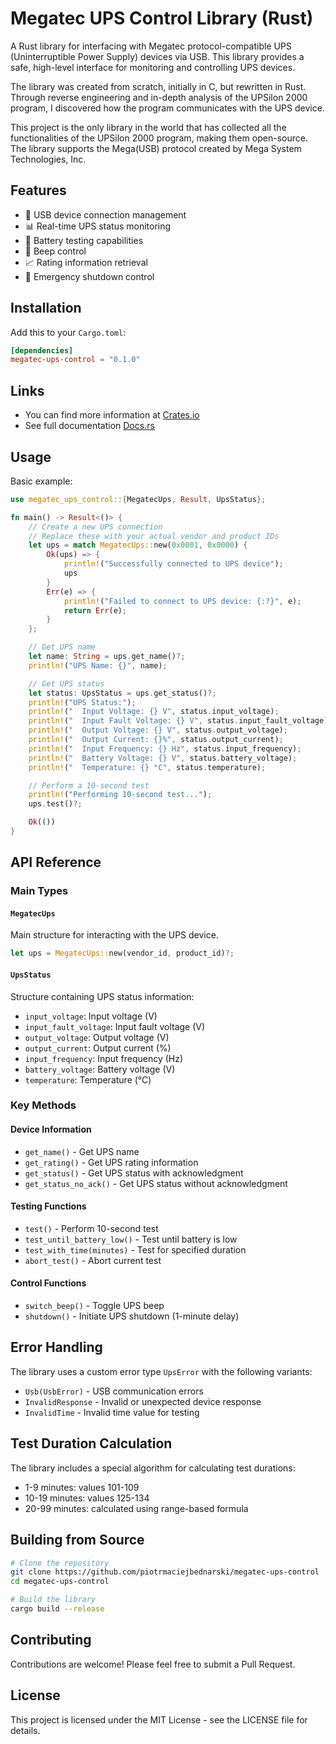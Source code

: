 # Megatec UPS Control Library (Rust)

A Rust library for interfacing with Megatec protocol-compatible UPS (Uninterruptible Power Supply) devices via USB. This library provides a safe, high-level interface for monitoring and controlling UPS devices.

The library was created from scratch, initially in C, but rewritten in Rust. Through reverse engineering and in-depth analysis of the UPSilon 2000 program, I discovered how the program communicates with the UPS device.

This project is the only library in the world that has collected all the functionalities of the UPSilon 2000 program, making them open-source. The library supports the Mega(USB) protocol created by Mega System Technologies, Inc.

## Features

- 🔌 USB device connection management
- 📊 Real-time UPS status monitoring
- 🔋 Battery testing capabilities
- 🔔 Beep control
- 📈 Rating information retrieval
- 🛑 Emergency shutdown control

## Installation

Add this to your `Cargo.toml`:

```toml
[dependencies]
megatec-ups-control = "0.1.0"
```

## Links

- You can find more information at [Crates.io](https://crates.io/crates/megatec-ups-control)
- See full documentation [Docs.rs](https://docs.rs/megatec-ups-control/0.1.0/megatec_ups_control/)

## Usage

Basic example:

```rust
use megatec_ups_control::{MegatecUps, Result, UpsStatus};

fn main() -> Result<()> {
    // Create a new UPS connection
    // Replace these with your actual vendor and product IDs
    let ups = match MegatecUps::new(0x0001, 0x0000) {
        Ok(ups) => {
            println!("Successfully connected to UPS device");
            ups
        }
        Err(e) => {
            println!("Failed to connect to UPS device: {:?}", e);
            return Err(e);
        }
    };

    // Get UPS name
    let name: String = ups.get_name()?;
    println!("UPS Name: {}", name);

    // Get UPS status
    let status: UpsStatus = ups.get_status()?;
    println!("UPS Status:");
    println!("  Input Voltage: {} V", status.input_voltage);
    println!("  Input Fault Voltage: {} V", status.input_fault_voltage);
    println!("  Output Voltage: {} V", status.output_voltage);
    println!("  Output Current: {}%", status.output_current);
    println!("  Input Frequency: {} Hz", status.input_frequency);
    println!("  Battery Voltage: {} V", status.battery_voltage);
    println!("  Temperature: {} °C", status.temperature);

    // Perform a 10-second test
    println!("Performing 10-second test...");
    ups.test()?;

    Ok(())
}
```

## API Reference

### Main Types

#### `MegatecUps`
Main structure for interacting with the UPS device.

```rust
let ups = MegatecUps::new(vendor_id, product_id)?;
```

#### `UpsStatus`
Structure containing UPS status information:
- `input_voltage`: Input voltage (V)
- `input_fault_voltage`: Input fault voltage (V)
- `output_voltage`: Output voltage (V)
- `output_current`: Output current (%)
- `input_frequency`: Input frequency (Hz)
- `battery_voltage`: Battery voltage (V)
- `temperature`: Temperature (°C)

### Key Methods

#### Device Information
- `get_name()` - Get UPS name
- `get_rating()` - Get UPS rating information
- `get_status()` - Get UPS status with acknowledgment
- `get_status_no_ack()` - Get UPS status without acknowledgment

#### Testing Functions
- `test()` - Perform 10-second test
- `test_until_battery_low()` - Test until battery is low
- `test_with_time(minutes)` - Test for specified duration
- `abort_test()` - Abort current test

#### Control Functions
- `switch_beep()` - Toggle UPS beep
- `shutdown()` - Initiate UPS shutdown (1-minute delay)

## Error Handling

The library uses a custom error type `UpsError` with the following variants:
- `Usb(UsbError)` - USB communication errors
- `InvalidResponse` - Invalid or unexpected device response
- `InvalidTime` - Invalid time value for testing

## Test Duration Calculation

The library includes a special algorithm for calculating test durations:
- 1-9 minutes: values 101-109
- 10-19 minutes: values 125-134
- 20-99 minutes: calculated using range-based formula

## Building from Source

```bash
# Clone the repository
git clone https://github.com/piotrmaciejbednarski/megatec-ups-control
cd megatec-ups-control

# Build the library
cargo build --release
```

## Contributing

Contributions are welcome! Please feel free to submit a Pull Request.

## License

This project is licensed under the MIT License - see the LICENSE file for details.
